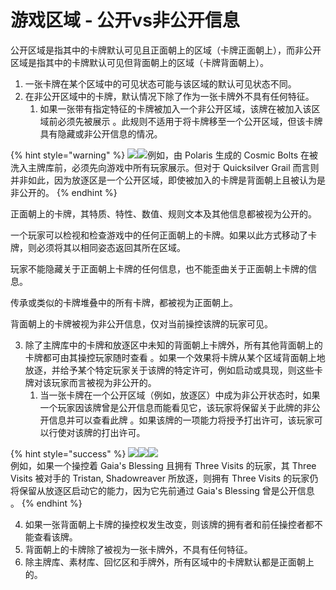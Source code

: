 # 游戏区域 - 公开vs非公开信息

公开区域是指其中的卡牌默认可见且正面朝上的区域（卡牌正面朝上），而非公开区域是指其中的卡牌默认可见但背面朝上的区域（卡牌背面朝上）。

1. 一张卡牌在某个区域中的可见状态可能与该区域的默认可见状态不同。
2. 在非公开区域中的卡牌，默认情况下除了作为一张卡牌外不具有任何特征。
   1. 如果一张带有指定特征的卡牌被加入一个非公开区域，该牌在被加入该区域前必须先被展示 。此规则不适用于将卡牌移至一个公开区域，但该卡牌具有隐藏或非公开信息的情况。

{% hint style="warning" %}
![](<../../.gitbook/assets/image (1) (1) (1) (1).png>)![](<../../.gitbook/assets/image (1) (1) (1) (1) (1).png>)例如，由 Polaris 生成的 Cosmic Bolts 在被洗入主牌库前，必须先向游戏中所有玩家展示。但对于 Quicksilver Grail 而言则并非如此，因为放逐区是一个公开区域，即使被加入的卡牌是背面朝上且被认为是非公开的。
{% endhint %}

正面朝上的卡牌，其特质、特性、数值、规则文本及其他信息都被视为公开的。

一个玩家可以检视和检查游戏中的任何正面朝上的卡牌。如果以此方式移动了卡牌，则必须将其以相同姿态返回其所在区域。

玩家不能隐藏关于正面朝上卡牌的任何信息，也不能歪曲关于正面朝上卡牌的信息。

传承或类似的卡牌堆叠中的所有卡牌，都被视为正面朝上。

背面朝上的卡牌被视为非公开信息，仅对当前操控该牌的玩家可见。

3. 除了主牌库中的卡牌和放逐区中未知的背面朝上卡牌外，所有其他背面朝上的卡牌都可由其操控玩家随时查看 。如果一个效果将卡牌从某个区域背面朝上地放逐，并给予某个特定玩家关于该牌的特定许可，例如启动或具现，则这些卡牌对该玩家而言被视为非公开的。
   1. 当一张卡牌在一个公开区域（例如，放逐区）中成为非公开状态时，如果一个玩家因该牌曾是公开信息而能看见它，该玩家将保留关于此牌的非公开信息并可以查看此牌 。如果该牌的一项能力将授予打出许可，该玩家可以行使对该牌的打出许可。

{% hint style="success" %}
![](<../../.gitbook/assets/image (2) (1) (1) (1).png>)![](<../../.gitbook/assets/image (3) (1) (1) (1).png>)![](<../../.gitbook/assets/image (4) (1) (1).png>)\
例如，如果一个操控着 Gaia's Blessing 且拥有 Three Visits 的玩家，其 Three Visits 被对手的 Tristan, Shadowreaver 所放逐，则拥有 Three Visits 的玩家仍将保留从放逐区启动它的能力，因为它先前通过 Gaia's Blessing 曾是公开信息 。
{% endhint %}

4. 如果一张背面朝上卡牌的操控权发生改变，则该牌的拥有者和前任操控者都不能查看该牌。
5. 背面朝上的卡牌除了被视为一张卡牌外，不具有任何特征。
6. 除主牌库、素材库、回忆区和手牌外，所有区域中的卡牌默认都是正面朝上的。
